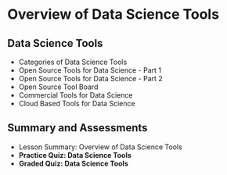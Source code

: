 # Overview of Data Science Tools

## Data Science Tools
- Categories of Data Science Tools
- Open Source Tools for Data Science - Part 1
- Open Source Tools for Data Science - Part 2
- Open Source Tool Board
- Commercial Tools for Data Science
- Cloud Based Tools for Data Science
## Summary and Assessments
- Lesson Summary: Overview of Data Science Tools
- **Practice Quiz: Data Science Tools**
- **Graded Quiz: Data Science Tools**
